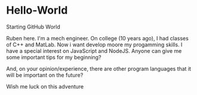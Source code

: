 # Hello-World
Starting GitHub World

Ruben here. I'm a mech engineer. On college (10 years ago), I had classes of C++ and MatLab.
Now i want develop moore my progamming skills. I have a special interest on JavaScript and NodeJS.
Anyone can give me some important tips for my beginning?

And, on your opinion/experience, there are other program languages that it will be important on the future?

Wish me luck on this adventure
